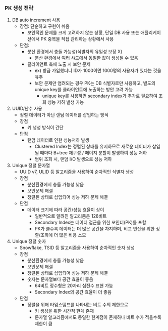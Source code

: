 ### PK 생성 전략
1. DB auto increment 사용
   - 장점: 단순하고 구현이 쉬움
     - 보안적인 문제를 크게 고려하지 않는 상황, 단일 DB 사용 또는 애플리케이션에서 PK 중복을 직접 관리하는 상황에서 사용
   - 단점: 
     - 분산 환경에서 충돌 가능성(식별자의 유일성 보장 X)
       - 분산 환경에서 여러 샤드에서 동일한 값이 생성될 수 있음
     - 클라이언트 측에 노출 시 보안 문제
       - ex) 방금 가입했더니 ID가 1000이면 1000명의 사용자가 있다는 것을 유추
       - 보안 문제만 염려되는 경우 PK는 DB 식별자로만 사용하고, 별도의 unique key를 클라이언트에 노출하는 방안 고려 가능
         - unique key를 사용하면 secondary index가 추가로 필요하여 조회 성능 저하 발생 가능
2. UUID/난수 사용
   - 정렬 데이터가 아닌 랜덤 데이터를 삽입하는 방식
   - 장점
     - 키 생성 방식이 간단
   - 단점
     - 랜덤 데이터로 인한 성능저하 발생
       - Clustered Index는 정렬된 상태를 유지하므로 새로운 데이터가 삽입될 때마다 B+tree 재구성 / 페이지 분할이 발생하여 성능 저하
       - 범위 조회 시, 랜덤 I/O 발생으로 성능 저하
3. Unique 정렬 문자열
   - UUID v7, ULID 등 알고리즘을 사용하여 순차적인 식별자 생성
   - 장점
     - 분산환경에서 충돌 가능성 낮음
     - 보안문제 해결
     - 정렬된 상태로 삽입되어 성능 저하 문제 해결
   - 단점
     - 데이터 크기에 따라 공간/성능 효율이 상이
       - 일반적으로 알려진 알고리즘은 128비트
       - Secondary Index는 데이터 접근을 위한 포인터(PK)를 포함
       - PK가 클수록 데이터는 더 많은 공간을 차지하며, 비교 연산을 위한 정렬/조회에 더 많은 비용 소모
4. Unique 정렬 숫자
    - Snowflake, TSID 등 알고리즘을 사용하여 순차적인 숫자 생성
    - 장점
      - 분산환경에서 충돌 가능성 낮음
      - 보안문제 해결
      - 정렬된 상태로 삽입되어 성능 저하 문제 해결
      - 숫자는 문자열보다 공간 효율이 좋음
         - 64비트 정수형은 20자리 십진수 표현 가능
         - Secondary Index의 공간 효율이 더 좋음
    - 단점
      - 정렬을 위해 타임스탬프를 나타내는 비트 수의 제한으로
        - 키 생성을 위한 시간적 한계 존재
        - 문자열 알고리즘에서도 동일한 한계점이 존재하나 비트 수가 적을수록 제한이 큼